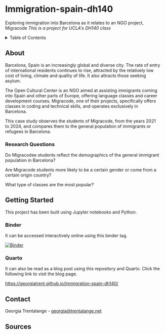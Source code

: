# Immigration-spain-dh140
Exploring immigration into Barcelona as it relates to an NGO project, Migracode
*This is a project for UCLA's DH140 class*

<!-- TABLE OF CONTENTS -->
<details>
  <summary>Table of Contents</summary>
  <ol>
    <li>
      <a href="#about">About</a>
      <ul>
        <li><a href="#research-questions">Research Questions</a></li>
      </ul>
    </li>
    <li>
      <a href="#getting-started">Getting Started</a>
      <ul>
        <li><a href="#binder">Binder</a></li>
        <li><a href="#quarto">Quarto</a></li>
      </ul>
    </li>
    <li><a href="#contact">Contact</a></li>
    <li><a href="#sources">Sources</a></li>
  </ol>
</details>

## About 
Barcelona, Spain is an increasingly global and diverse city. The rate of entry of international residents continues to rise, attracted by the relatively low cost of living, climate and quality of life. It also attracts those seeking asylum. 

The Open Cultural Center is an NGO aimed at assisting immigrants coming into Spain and other parts of Europe, offering language classes and career development courses. Migracode, one of their projects, specifically offers classes in coding and technical skills, and operates exclusively in Barcelona. 

This case study observes the students of Migracode, from the years 2021 to 2024, and compares them to the general population of immigrants or refugees in Barcelona. 

### Research Questions

Do Migracodee students reflect the demographics of the general immigrant population in Barcelona? 

Are Migracode students more likely to be a certain gender or come from a certain origin country? 

What type of classes are the most popular?

## Getting Started
This project has been built using Jupyter notebooks and Python.

### Binder
It can be accessed interactively online using this binder tag.

[![Binder](https://mybinder.org/badge_logo.svg)](https://mybinder.org/v2/gh/georgiatrent/Immigration-spain-dh140/main?labpath=Notebook.ipynb)


### Quarto
It can also be read as a blog post using this repository and Quarto. Click the following link to visit the blog page. 

https://georgiatrent.github.io/Immigration-spain-dh140/


## Contact 
Georgia Trentalange - georgia@trentalange.net
## Sources 
